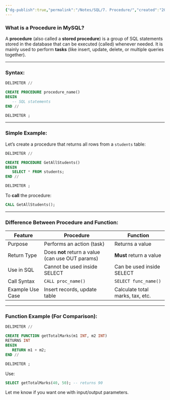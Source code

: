 ```yaml
---
{"dg-publish":true,"permalink":"/Notes/SQL/7. Procedure/","created":"2025-05-25T16:02:41.513+05:30"}
---
```



### What is a **Procedure** in MySQL?

A **procedure** (also called a **stored procedure**) is a group of SQL statements stored in the database that can be executed (called) whenever needed. It is mainly used to perform **tasks** (like insert, update, delete, or multiple queries together).

---

### Syntax:

```sql
DELIMITER //

CREATE PROCEDURE procedure_name()
BEGIN
   -- SQL statements
END //

DELIMITER ;
```

---

### Simple Example:

Let’s create a procedure that returns all rows from a `students` table:

```sql
DELIMITER //

CREATE PROCEDURE GetAllStudents()
BEGIN
   SELECT * FROM students;
END //

DELIMITER ;
```

To **call** the procedure:

```sql
CALL GetAllStudents();
```

---

### Difference Between **Procedure** and **Function**:

| Feature          | Procedure                                        | Function                         |
| ---------------- | ------------------------------------------------ | -------------------------------- |
| Purpose          | Performs an action (task)                        | Returns a value                  |
| Return Type      | Does **not** return a value (can use OUT params) | **Must** return a value          |
| Use in SQL       | Cannot be used inside SELECT                     | Can be used inside SELECT        |
| Call Syntax      | `CALL proc_name()`                               | `SELECT func_name()`             |
| Example Use Case | Insert records, update table                     | Calculate total marks, tax, etc. |

---

### Function Example (For Comparison):

```sql
DELIMITER //

CREATE FUNCTION getTotalMarks(m1 INT, m2 INT)
RETURNS INT
BEGIN
   RETURN m1 + m2;
END //

DELIMITER ;
```

Use:

```sql
SELECT getTotalMarks(40, 50); -- returns 90
```

Let me know if you want one with input/output parameters.
